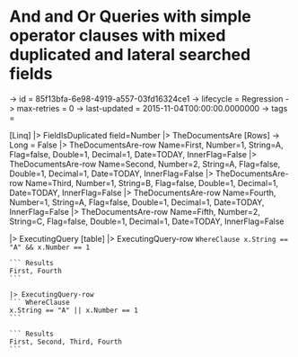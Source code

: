# And and Or Queries with simple operator clauses with mixed duplicated and lateral searched fields

-> id = 85f13bfa-6e98-4919-a557-03fd16324ce1
-> lifecycle = Regression
-> max-retries = 0
-> last-updated = 2015-11-04T00:00:00.0000000
-> tags = 

[Linq]
|> FieldIsDuplicated field=Number
|> TheDocumentsAre
    [Rows]
    -> Long = False
    |> TheDocumentsAre-row Name=First, Number=1, String=A, Flag=false, Double=1, Decimal=1, Date=TODAY, InnerFlag=False
    |> TheDocumentsAre-row Name=Second, Number=2, String=A, Flag=false, Double=1, Decimal=1, Date=TODAY, InnerFlag=False
    |> TheDocumentsAre-row Name=Third, Number=1, String=B, Flag=false, Double=1, Decimal=1, Date=TODAY, InnerFlag=False
    |> TheDocumentsAre-row Name=Fourth, Number=1, String=A, Flag=false, Double=1, Decimal=1, Date=TODAY, InnerFlag=False
    |> TheDocumentsAre-row Name=Fifth, Number=2, String=C, Flag=false, Double=1, Decimal=1, Date=TODAY, InnerFlag=False

|> ExecutingQuery
    [table]
    |> ExecutingQuery-row
    ``` WhereClause
    x.String == "A" && x.Number == 1
    ```

    ``` Results
    First, Fourth
    ```

    |> ExecutingQuery-row
    ``` WhereClause
    x.String == "A" || x.Number == 1
    ```

    ``` Results
    First, Second, Third, Fourth
    ```


~~~
